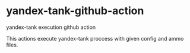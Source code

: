 # yandex-tank-github-action
yandex-tank execution github action

This actions execute yandex-tank proccess with given config and ammo files.
